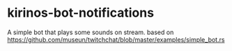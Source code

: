 # kirinos-bot-notifications
A simple bot that plays some sounds on stream. based on https://github.com/museun/twitchchat/blob/master/examples/simple_bot.rs

